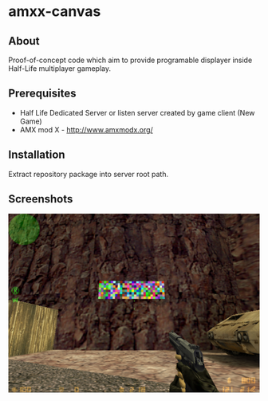 amxx-canvas
===========

## About
Proof-of-concept code which aim to provide programable displayer inside Half-Life multiplayer gameplay. 


## Prerequisites
- Half Life Dedicated Server or listen server created by game client (New Game)
- AMX mod X - http://www.amxmodx.org/


## Installation
Extract repository package into server root path.

## Screenshots
![Static canvas](/screenshots/screenshot1.png "Static canvas with random pixels color")
